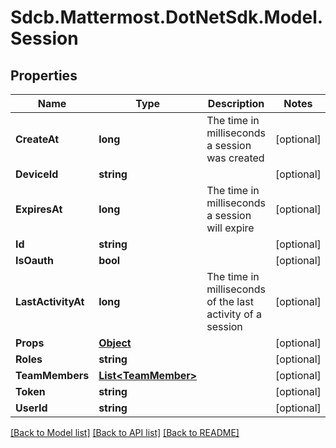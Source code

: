 # Sdcb.Mattermost.DotNetSdk.Model.Session
## Properties

Name | Type | Description | Notes
------------ | ------------- | ------------- | -------------
**CreateAt** | **long** | The time in milliseconds a session was created | [optional] 
**DeviceId** | **string** |  | [optional] 
**ExpiresAt** | **long** | The time in milliseconds a session will expire | [optional] 
**Id** | **string** |  | [optional] 
**IsOauth** | **bool** |  | [optional] 
**LastActivityAt** | **long** | The time in milliseconds of the last activity of a session | [optional] 
**Props** | [**Object**](.md) |  | [optional] 
**Roles** | **string** |  | [optional] 
**TeamMembers** | [**List&lt;TeamMember&gt;**](TeamMember.md) |  | [optional] 
**Token** | **string** |  | [optional] 
**UserId** | **string** |  | [optional] 

[[Back to Model list]](../README.md#documentation-for-models) [[Back to API list]](../README.md#documentation-for-api-endpoints) [[Back to README]](../README.md)

